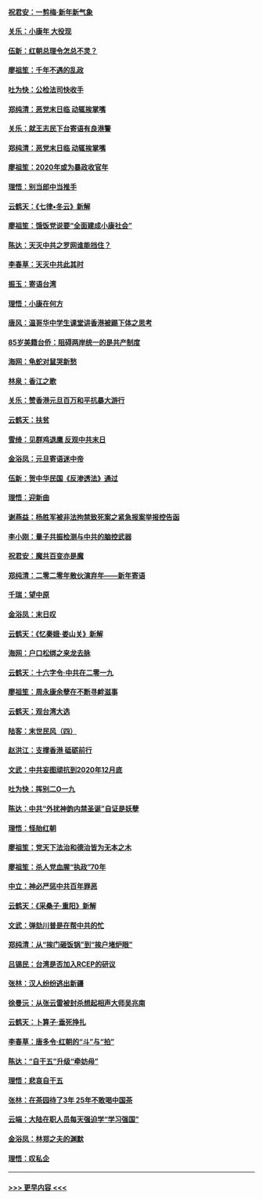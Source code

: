 #### [祝君安：一剪梅‧新年新气象](../pages/nsc993/n11776340.md?t=01081702) 
#### [关乐：小康年 大役现](../pages/nsc993/n11774213.md?t=01081702) 
#### [伍新：红朝总理令怎总不灵？](../pages/nsc993/n11770813.md?t=01081702) 
#### [廖祖笙：千年不遇的乱政](../pages/nsc993/n11770373.md?t=01081702) 
#### [吐为快：公检法司快收手](../pages/nsc993/n11770359.md?t=01081702) 
#### [郑纯清：恶党末日临 动辄挨掌嘴](../pages/nsc993/n11769912.md?t=01081702) 
#### [关乐：就王志民下台寄语有良港警](../pages/nsc993/n11769903.md?t=01081702) 
#### [郑纯清：恶党末日临 动辄挨掌嘴](../pages/nsc993/n11769356.md?t=01081702) 
#### [廖祖笙：2020年或为暴政收官年](../pages/nsc993/n11768216.md?t=01081702) 
#### [理悟：别当郎中当推手](../pages/nsc993/n11768243.md?t=01081702) 
#### [云鹤天：《七律▪冬云》新解](../pages/nsc993/n11768204.md?t=01081702) 
#### [廖祖笙：饿饭党说要“全面建成小康社会”](../pages/nsc993/n11767482.md?t=01081702) 
#### [陈达：天灭中共之罗网谁能挡住？](../pages/nsc993/n11767465.md?t=01081702) 
#### [李春草：天灭中共此其时](../pages/nsc993/n11767452.md?t=01081702) 
#### [振玉：寄语台湾](../pages/nsc993/n11767432.md?t=01081702) 
#### [理悟：小康在何方](../pages/nsc993/n11767394.md?t=01081702) 
#### [唐风：温哥华中学生课堂讲香港被踢下体之思考](../pages/nsc993/n11766848.md?t=01081702) 
#### [85岁美籍台侨：阻碍两岸统一的是共产制度](../pages/nsc993/n11765043.md?t=01081702) 
#### [海网：龟蛇对鼠哭新愁](../pages/nsc993/n11764895.md?t=01081702) 
#### [林泉：香江之歌](../pages/nsc993/n11764415.md?t=01081702) 
#### [关乐：赞香港元旦百万和平抗暴大游行](../pages/nsc993/n11764382.md?t=01081702) 
#### [云鹤天：扶贫](../pages/nsc993/n11764245.md?t=01081702) 
#### [雪绮：见群鸡退鹰  反观中共末日](../pages/nsc993/n11762112.md?t=01081702) 
#### [金浴凤：元旦寄语迷中帝](../pages/nsc993/n11761788.md?t=01081702) 
#### [伍新：贺中华民国《反渗透法》通过](../pages/nsc993/n11761994.md?t=01081702) 
#### [理悟：迎新曲](../pages/nsc993/n11761152.md?t=01081702) 
#### [谢燕益：杨胜军被非法拘禁致死案之紧急报案举报控告函](../pages/nsc993/n11756134.md?t=01081702) 
#### [李小刚：量子共振检测与中共的脑控武器](../pages/nsc993/n11754518.md?t=01081702) 
#### [祝君安：魔共百变亦是魔](../pages/nsc993/n11754469.md?t=01081702) 
#### [郑纯清：二零二零年散伙演弃年——新年寄语](../pages/nsc993/n11754195.md?t=01081702) 
#### [千瑞：望中原](../pages/nsc993/n11754159.md?t=01081702) 
#### [金浴凤：末日叹](../pages/nsc993/n11752359.md?t=01081702) 
#### [云鹤天：《忆秦娥‧娄山关》新解](../pages/nsc993/n11752348.md?t=01081702) 
#### [海网：户口松绑之来龙去脉](../pages/nsc993/n11752328.md?t=01081702) 
#### [云鹤天：十六字令‧中共在二零一九](../pages/nsc993/n11752305.md?t=01081702) 
#### [廖祖笙：周永康余孽在不断寻衅滋事](../pages/nsc993/n11751013.md?t=01081702) 
#### [云鹤天：观台湾大选](../pages/nsc993/n11751007.md?t=01081702) 
#### [陆客：末世民风（四）](../pages/nsc993/n11749203.md?t=01081702) 
#### [赵洪江：支撑香港 砥砺前行](../pages/nsc993/n11748482.md?t=01081702) 
#### [文武：中共妄图顽抗到2020年12月底](../pages/nsc993/n11748446.md?t=01081702) 
#### [吐为快：挥别二O一九](../pages/nsc993/n11748411.md?t=01081702) 
#### [陈达：中共“外扰神韵内禁圣诞”自证是妖孽](../pages/nsc993/n11748226.md?t=01081702) 
#### [理悟：怪胎红朝](../pages/nsc993/n11748206.md?t=01081702) 
#### [廖祖笙：党天下法治和德治皆为无本之木](../pages/nsc993/n11748135.md?t=01081702) 
#### [廖祖笙：杀人党血腥“执政”70年](../pages/nsc993/n11745144.md?t=01081702) 
#### [中立：神必严惩中共百年罪恶](../pages/nsc993/n11744970.md?t=01081702) 
#### [云鹤天：《采桑子‧重阳》新解](../pages/nsc993/n11744948.md?t=01081702) 
#### [文武：弹劾川普是在帮中共的忙](../pages/nsc993/n11744758.md?t=01081702) 
#### [郑纯清：从“挨门砸饭锅”到“挨户堵炉眼”](../pages/nsc993/n11744745.md?t=01081702) 
#### [吕锡民：台湾是否加入RCEP的研议](../pages/nsc993/n11744701.md?t=01081702) 
#### [张林：汉人纷纷逃出新疆](../pages/nsc993/n11743530.md?t=01081702) 
#### [徐曼沅：从张云雷被封杀想起相声大师吴兆南](../pages/nsc993/n11741816.md?t=01081702) 
#### [云鹤天：卜算子‧垂死挣扎](../pages/nsc993/n11739956.md?t=01081702) 
#### [李春草：唐多令‧红朝的“斗”与“拍”](../pages/nsc993/n11739830.md?t=01081702) 
#### [陈达：“自干五”升级“牵妨母”](../pages/nsc993/n11739724.md?t=01081702) 
#### [理悟：悲哀自干五](../pages/nsc993/n11739547.md?t=01081702) 
#### [张林：在茶园待了3年 25年不敢喝中国茶](../pages/nsc993/n11739240.md?t=01081702) 
#### [云端：大陆在职人员每天强迫学“学习强国”](../pages/nsc993/n11738735.md?t=01081702) 
#### [金浴凤：林郑之夫的渊默](../pages/nsc993/n11737735.md?t=01081702) 
#### [理悟：叹私企](../pages/nsc993/n11737715.md?t=01081702) 

----
#### [ >>> 更早内容 <<< ](../indexes/nsc993-earlier.md)
